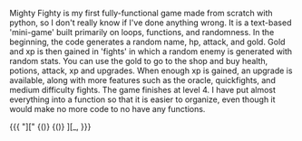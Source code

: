 Mighty Fighty is my first fully-functional game made from scratch with python, so I don't really know if I've done anything wrong.
It is a text-based 'mini-game' built primarily on loops, functions, and randomness.
In the beginning, the code generates a random name, hp, attack, and gold.
Gold and xp is then gained in 'fights' in which a random enemy is generated with random stats.
You can use the gold to go to the shop and buy health, potions, attack, xp and upgrades.
When enough xp is gained, an upgrade is available, along with more features such as the oracle, quickfights, and medium difficulty fights.
The game finishes at level 4.
I have put almost everything into a function so that it is easier to organize, even though it would make no more code to no have any functions.

















{{{ "][" {()} {()} ][_, }}}
